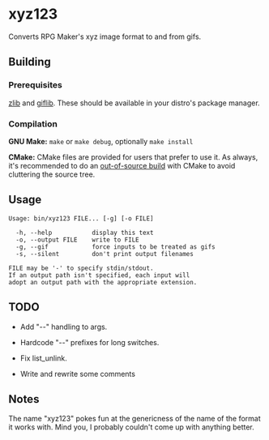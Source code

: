 xyz123
======

Converts RPG Maker's xyz image format to and from gifs.

Building
--------

### Prerequisites ###

[zlib][] and [giflib][].
These should be available in your distro's package manager.

[zlib]: http://zlib.net/
[giflib]: http://sourceforge.net/projects/giflib/

### Compilation ###

**GNU Make:** `make` or `make debug`, optionally `make install`

**CMake:** CMake files are provided for users that prefer to use it.
As always, it's recommended to do an [out-of-source build][oosb] with
CMake to avoid cluttering the source tree.

[oosb]: http://vtk.org/Wiki/CMake_FAQ#Out-of-source_build_trees

Usage
-----

	Usage: bin/xyz123 FILE... [-g] [-o FILE]

	  -h, --help           display this text
	  -o, --output FILE    write to FILE
	  -g, --gif            force inputs to be treated as gifs
	  -s, --silent         don't print output filenames

	FILE may be '-' to specify stdin/stdout.
	If an output path isn't specified, each input will
	adopt an output path with the appropriate extension.

TODO
----

- Add "--" handling to args.

- Hardcode "--" prefixes for long switches.

- Fix list\_unlink.

- Write and rewrite some comments

Notes
-----

The name "xyz123" pokes fun at the genericness of the name of the format it
works with. Mind you, I probably couldn't come up with anything better.

